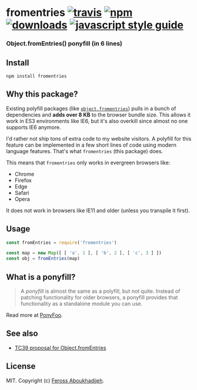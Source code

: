# fromentries [![travis][travis-image]][travis-url] [![npm][npm-image]][npm-url] [![downloads][downloads-image]][downloads-url] [![javascript style guide][standard-image]][standard-url]

[travis-image]: https://img.shields.io/travis/feross/fromentries/master.svg
[travis-url]: https://travis-ci.org/feross/fromentries
[npm-image]: https://img.shields.io/npm/v/fromentries.svg
[npm-url]: https://npmjs.org/package/fromentries
[downloads-image]: https://img.shields.io/npm/dm/fromentries.svg
[downloads-url]: https://npmjs.org/package/fromentries
[standard-image]: https://img.shields.io/badge/code_style-standard-brightgreen.svg
[standard-url]: https://standardjs.com

### Object.fromEntries() ponyfill (in 6 lines)

## Install

```
npm install fromentries
```

## Why this package?

Existing polyfill packages (like
[`object.fromentries`](https://github.com/es-shims/Object.fromEntries))
pulls in a bunch of dependencies and **adds over 8
KB** to the browser bundle size. This allows it work in ES3 environments like
IE6, but it's also overkill since almost no one supports IE6 anymore.

I'd rather not ship tons of extra code to my website visitors. A polyfill for
this feature can be implemented in a few short lines of code using modern
language features. That's what `fromentries` (this package) does.

This means that `fromentries` only works in evergreen browsers like:

- Chrome
- Firefox
- Edge
- Safari
- Opera

It does not work in browsers like IE11 and older (unless you transpile it first).

## Usage

```js
const fromEntries = require('fromentries')

const map = new Map([ [ 'a', 1 ], [ 'b', 2 ], [ 'c', 3 ] ])
const obj = fromEntries(map)
```

## What is a ponyfill?

> A *ponyfill* is almost the same as a polyfill, but not quite. Instead of
> patching functionality for older browsers, a ponyfill provides that
> functionality as a standalone module you can use.

Read more at [PonyFoo](https://ponyfoo.com/articles/polyfills-or-ponyfills).

## See also

- [TC39 proposal for Object.fromEntries](https://github.com/tc39/proposal-object-from-entries)

## License

MIT. Copyright (c) [Feross Aboukhadijeh](http://feross.org).

